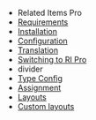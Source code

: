- Related Items Pro
- [Requirements](RelatedItemsPro/requirements.md)
- [Installation](RelatedItemsPro/installation.md) 
- [Configuration](RelatedItemsPro/configuration.md)
- [Translation](RelatedItemsPro/translation.md)
- [Switching to RI Pro](RelatedItemsPro/switching_to_pro.md)
- divider
- [Type Config](RelatedItemsPro/type_config.md)
- [Assignment](RelatedItemsPro/assignment.md)
- [Layouts](RelatedItemsPro/layouts.md)
- [Custom layouts](RelatedItemsPro/custom_layouts.md)